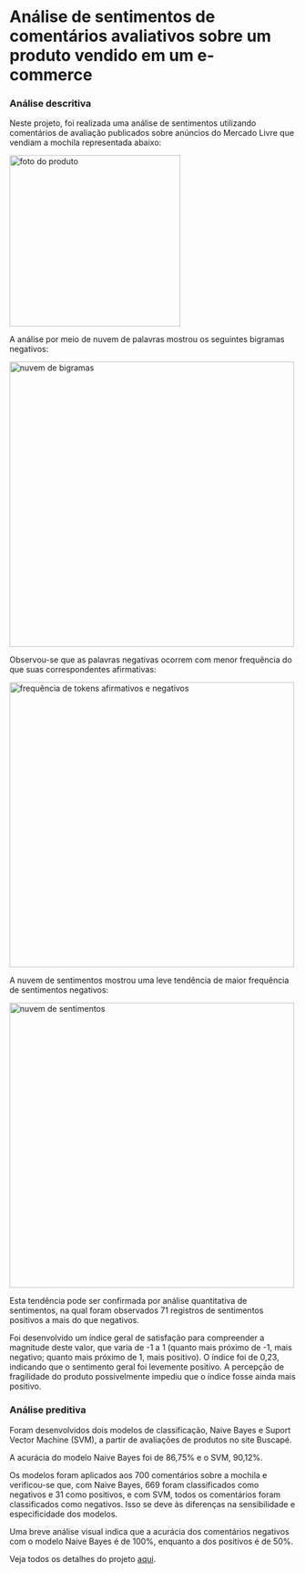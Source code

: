# Análise de sentimentos de comentários avaliativos sobre um produto vendido em um e-commerce

### Análise descritiva
Neste projeto, foi realizada uma análise de sentimentos utilizando comentários de avaliação publicados sobre anúncios do Mercado Livre que vendiam a mochila representada abaixo:

<img width=300px src='https://raw.githubusercontent.com/Lud-lud/text_mining_sentiment_analysis/refs/heads/main/foto_mochila.png' alt='foto do produto'>

A análise por meio de nuvem de palavras mostrou os seguintes bigramas negativos:

<img width=500px src='https://github.com/Lud-lud/text_mining_sentiment_analysis/blob/main/nuvem_bigramas.png' alt='nuvem de bigramas'>

Observou-se que as palavras negativas ocorrem com menor frequência do que suas correspondentes afirmativas:

<img width=500px src='https://raw.githubusercontent.com/Lud-lud/text_mining_sentiment_analysis/refs/heads/main/frequencia_tokens.png' alt='frequência de tokens afirmativos e negativos'>

A nuvem de sentimentos mostrou uma leve tendência de maior frequência de sentimentos negativos:

<img width=500px src='https://raw.githubusercontent.com/Lud-lud/text_mining_sentiment_analysis/refs/heads/main/nuvem_sentimentos.png' alt='nuvem de sentimentos'>

Esta tendência pode ser confirmada por análise quantitativa de sentimentos, na qual foram observados 71 registros de sentimentos positivos a mais do que negativos.

Foi desenvolvido um índice geral de satisfação para compreender a magnitude deste valor, que varia de -1 a 1 (quanto mais próximo de -1, mais negativo; quanto mais próximo de 1, mais positivo). O índice foi de 0,23, indicando que o sentimento geral foi levemente positivo. A percepção de fragilidade do produto possivelmente impediu que o índice fosse ainda mais positivo.

### Análise preditiva

Foram desenvolvidos dois modelos de classificação, Naive Bayes e Suport Vector Machine (SVM), a partir de avaliações de produtos no site Buscapé.

A acurácia do modelo Naive Bayes foi de 86,75% e o SVM, 90,12%.

Os modelos foram aplicados aos 700 comentários sobre a mochila e verificou-se que, com Naive Bayes, 669 foram classificados como negativos e 31 como positivos, e com SVM, todos os comentários foram classificados como negativos. Isso se deve às diferenças na sensibilidade e especificidade dos modelos.

Uma breve análise visual indica que a acurácia dos comentários negativos com o modelo Naive Bayes é de 100%, enquanto a dos positivos é de 50%.

Veja todos os detalhes do projeto [aqui](https://github.com/Lud-lud/avaliacao_produto_text_mining_sentiment_analysis/blob/main/text_mining_sentiment_analysis_portuguese_r.ipynb).
